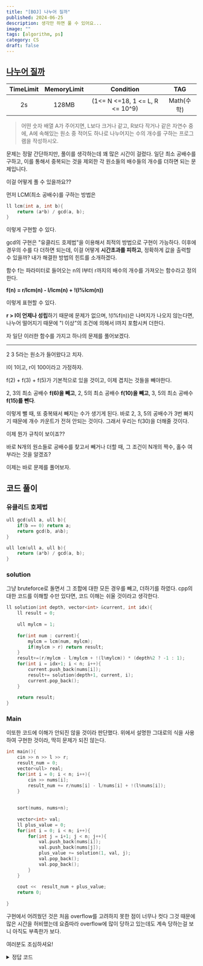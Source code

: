 ```yaml
---
title: "[BOJ] 나누어 질까"
published: 2024-06-25
description: 생각만 하면 풀 수 있어요...
image: ""
tags: [algorithm, ps]
category: CS
draft: false
---
```


[나누어 질까](https://www.acmicpc.net/problem/1441)
------------

| TimeLimit | MemoryLimit |            Condition            |      TAG |
|:---------:|:-----------:|:-------------------------------:|:--------:|
|    2s     |    128MB    | (1<= N <=18, 1 <= L, R <= 10^9) | Math(수학) |


> 어떤 숫자 배열 A가 주어지면, L보다 크거나 같고, R보다 작거나 같은 자연수 중에, A에 속해있는 원소 중 적어도 하나로 나누어지는 수의 개수를 구하는 프로그램을 작성하시오.


문제는 정말 간단하지만, 풀이를 생각하는데 꽤 많은 시간이 걸렸다.
일단 최소 공배수를 구하고, 이를 통해서 중복되는 것을 제외한 각 원소들의 배수들의 개수를 더하면 되는 문제입니다.

이걸 어떻게 풀 수 있을까요??

먼저 LCM(최소 공배수)를 구하는 방법은

```cpp
ll lcm(int a, int b){
    return (a*b) / gcd(a, b);
}
```

이렇게 구현할 수 있다.

gcd의 구현은 "유클리드 호제법"을 이용해서 최적의 방법으로 구현이 가능하다.
이후에 경우의 수를 다 더하면 되는데, 이걸 어떻게 **시간초과를 피하고**, 정확하게 값을 출력할 수 있을까?
내가 해결한 방법의 힌트를 소개하겠다.

함수 f는 파라미터로 들어오는 n의 l부터 r까지의 배수의 개수를 가져오는 함수라고 정의한다.

**f(n) = r/lcm(n) - l/lcm(n) + !(l%lcm(n))**

이렇게 표현할 수 있다.

**r > l이 언제나 성립**하기 때문에 문제가 없으며, !(l%f(n))은 나머지가 나오지 않는다면, 나누어 떨어지기 때문에 "l 이상"의 조건에 의해서 l까지 포함시켜 더한다.

자 일단 이러한 함수를 가지고 하나의 문제를 풀어보겠다.

------------

2 3 5라는 원소가 들어왔다고 치자.

l이 1이고, r이 100이라고 가정하자.

f(2) + f(3) + f(5)가 기본적으로 있을 것이고, 이제 겹치는 것들을 빼야한다.

2, 3의 최소 공배수 **f(6)을 빼고**,
2, 5의 최소 공배수 **f(10)을 빼고**,
3, 5의 최소 공배수 **f(15)를 뺀다**.

이렇게 뺄 때, 또 중복돼서 빼지는 수가 생기게 된다. 바로 2, 3, 5의 공배수가 3번 빠지기 때문에 개수 카운트가 전혀 안되는 것이다.
그래서 우리는 f(30)을 더해줄 것이다.

이제 뭔가 규칙이 보이죠??

바로 N개의 원소들로 공배수를 찾고서 빼거나 더할 때, 그 조건이 N개의 짝수, 홀수 여부라는 것을 알겠죠?


이제는 바로 문제를 풀어보자.



코드 풀이
--------------

### 유클리드 호제법
```cpp
ull gcd(ull a, ull b){
    if(b == 0) return a;
    return gcd(b, a%b);
}

ull lcm(ull a, ull b){
    return (a*b) / gcd(a, b);
}
```

### solution
그냥 bruteforce로 돌면서 그 조합에 대한 모든 경우를 빼고, 더하기를 하였다.
cpp의 대한 코드를 이해할 수만 있다면, 코드 이해는 쉬울 것이라고 생각한다.
```cpp
ll solution(int depth, vector<int> &current, int idx){
    ll result = 0;
    
    ull mylcm = 1;
    
    for(int num : current){
        mylcm = lcm(num, mylcm);
        if(mylcm > r) return result;
    }
    result+=(r/mylcm - l/mylcm + !(l%mylcm)) * (depth%2 ? -1 : 1);
    for(int i = idx+1; i < n; i++){
        current.push_back(nums[i]);
        result+= solution(depth+1, current, i);
        current.pop_back();
    }
    
    return result;
}
```

### Main

이또한 코드에 이해가 안되진 않을 것이라 판단했다.
위에서 설명한 그대로의 식을 사용하여 구현한 것이라, 딱히 문제가 되진 않는다.
```cpp
int main(){
    cin >> n >> l >> r;
    result_num = 0;
    vector<ull> real;
    for(int i = 0; i < n; i++){
        cin >> nums[i];
        result_num += r/nums[i] - l/nums[i] + !(l%nums[i]);
    }
    
    
    sort(nums, nums+n);
    
    vector<int> val;
    ll plus_value = 0;
    for(int i = 0; i < n; i++){
        for(int j = i+1; j < n; j++){
            val.push_back(nums[i]);
            val.push_back(nums[j]);
            plus_value += solution(1, val, j);
            val.pop_back();
            val.pop_back();
        }
    }
    
    cout <<  result_num + plus_value;
    return 0;
    
}
```


구현에서 어려웠던 것은 처음 overflow를 고려하지 못한 점이 너무나 컷다 그것 때문에 많은 시간을 허비했는데
요즘따라 overflow에 많이 당하고 있는데도 계속 당하는걸 보니 아직도 부족한가 보다.

여러분도 조심하셔요!

<details>
<summary> 정답 코드 </summary>

```cpp
#define MAX 2'100'000'000
#define limit 10'000'000'000
#include <iostream>
#include <vector>
#include <cstring>
#include <algorithm>
#include <queue>
#include <stack>
#include <math.h>
#include <random>
using namespace std;

using ull = unsigned long long;
using ll = long long;


ull gcd(ull a, ull b){
    if(b == 0) return a;
    return gcd(b, a%b);
}

ull lcm(ull a, ull b){
    return (a*b) / gcd(a, b);
}

int nums[20];
ull result_num;
ll l, r;
int n;


ll solution(int depth, vector<int> &current, int idx){
    ll result = 0;
    
    
    ull mylcm = 1;
    for(int num : current){
        mylcm = lcm(num, mylcm);
        if(mylcm > r) return result;
    }
    result+=(r/mylcm - l/mylcm + !(l%mylcm)) * (depth%2 ? -1 : 1);
    for(int i = idx+1; i < n; i++){
        current.push_back(nums[i]);
        result+= solution(depth+1, current, i);
        current.pop_back();
    }
    
    
    return result;
}
bool visited[20];
int main(){
    cin >> n >> l >> r;
    result_num = 0;
    vector<ull> real;
    for(int i = 0; i < n; i++){
        cin >> nums[i];
        result_num += r/nums[i] - l/nums[i] + !(l%nums[i]);
    }
    
    
    sort(nums, nums+n);
    
    vector<int> val;
    ll plus_value = 0;
    for(int i = 0; i < n; i++){
        for(int j = i+1; j < n; j++){
            val.push_back(nums[i]);
            val.push_back(nums[j]);
            plus_value += solution(1, val, j);
            val.pop_back();
            val.pop_back();
        }
    }
    
    cout <<  result_num + plus_value;
    return 0;
    
    
}
```
</details>